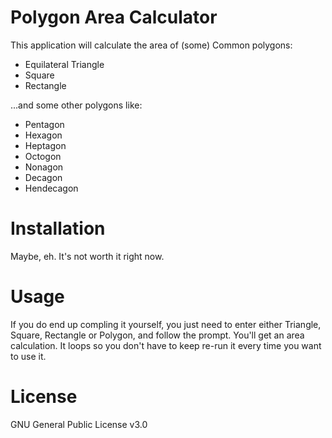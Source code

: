 # Polygon Area Calculator

<p>This application will calculate the area of (some) Common polygons:</p>

* Equilateral Triangle
* Square
* Rectangle
  
<p>...and some other polygons like:</p>

* Pentagon
* Hexagon
* Heptagon
* Octogon
* Nonagon
* Decagon
* Hendecagon

# Installation

Maybe, eh. It's not worth it right now.

# Usage

If you do end up compling it yourself, you just need to enter either Triangle, Square, Rectangle or Polygon, and follow the prompt. You'll get an area calculation. It loops so you don't have to keep re-run it every time you want to use it.

# License

GNU General Public License v3.0
